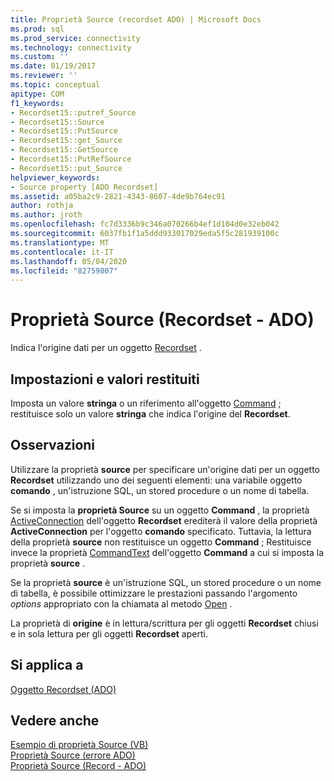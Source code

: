 ```yaml
---
title: Proprietà Source (recordset ADO) | Microsoft Docs
ms.prod: sql
ms.prod_service: connectivity
ms.technology: connectivity
ms.custom: ''
ms.date: 01/19/2017
ms.reviewer: ''
ms.topic: conceptual
apitype: COM
f1_keywords:
- Recordset15::putref_Source
- Recordset15::Source
- Recordset15::PutSource
- Recordset15::get_Source
- Recordset15::GetSource
- Recordset15::PutRefSource
- Recordset15::put_Source
helpviewer_keywords:
- Source property [ADO Recordset]
ms.assetid: a05ba2c9-2821-4343-8607-4de9b764ec91
author: rothja
ms.author: jroth
ms.openlocfilehash: fc7d3336b9c346a070266b4ef1d104d0e32eb042
ms.sourcegitcommit: 6037fb1f1a5ddd933017029eda5f5c281939100c
ms.translationtype: MT
ms.contentlocale: it-IT
ms.lasthandoff: 05/04/2020
ms.locfileid: "82759807"
---
```

# <a name="source-property-ado-recordset"></a>Proprietà Source (Recordset - ADO)
Indica l'origine dati per un oggetto [Recordset](../../../ado/reference/ado-api/recordset-object-ado.md) .  
  
## <a name="settings-and-return-values"></a>Impostazioni e valori restituiti  
 Imposta un valore **stringa** o un riferimento all'oggetto [Command](../../../ado/reference/ado-api/command-object-ado.md) ; restituisce solo un valore **stringa** che indica l'origine del **Recordset**.  
  
## <a name="remarks"></a>Osservazioni  
 Utilizzare la proprietà **source** per specificare un'origine dati per un oggetto **Recordset** utilizzando uno dei seguenti elementi: una variabile oggetto **comando** , un'istruzione SQL, un stored procedure o un nome di tabella.  
  
 Se si imposta la **proprietà Source** su un oggetto **Command** , la proprietà [ActiveConnection](../../../ado/reference/ado-api/activeconnection-property-ado.md) dell'oggetto **Recordset** erediterà il valore della proprietà **ActiveConnection** per l'oggetto **comando** specificato. Tuttavia, la lettura della proprietà **source** non restituisce un oggetto **Command** ; Restituisce invece la proprietà [CommandText](../../../ado/reference/ado-api/commandtext-property-ado.md) dell'oggetto **Command** a cui si imposta la proprietà **source** .  
  
 Se la proprietà **source** è un'istruzione SQL, un stored procedure o un nome di tabella, è possibile ottimizzare le prestazioni passando l'argomento *options* appropriato con la chiamata al metodo [Open](../../../ado/reference/ado-api/open-method-ado-recordset.md) .  
  
 La proprietà di **origine** è in lettura/scrittura per gli oggetti **Recordset** chiusi e in sola lettura per gli oggetti **Recordset** aperti.  
  
## <a name="applies-to"></a>Si applica a  
 [Oggetto Recordset (ADO)](../../../ado/reference/ado-api/recordset-object-ado.md)  
  
## <a name="see-also"></a>Vedere anche  
 [Esempio di proprietà Source (VB)](../../../ado/reference/ado-api/source-property-example-vb.md)   
 [Proprietà Source (errore ADO)](../../../ado/reference/ado-api/source-property-ado-error.md)   
 [Proprietà Source (Record - ADO)](../../../ado/reference/ado-api/source-property-ado-record.md)
